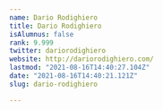 ```yaml
---
name: Dario Rodighiero
title: Dario Rodighiero
isAlumnus: false
rank: 9.999
twitter: dariorodighiero
website: http://dariorodighiero.com/
lastmod: "2021-08-16T14:40:27.104Z"
date: "2021-08-16T14:40:21.121Z"
slug: dario-rodighiero

---
```

